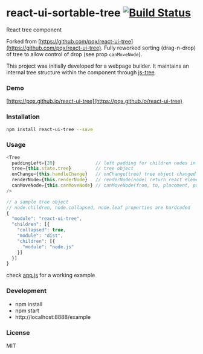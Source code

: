 # react-ui-sortable-tree [![Build Status](https://travis-ci.org/ukrbublik/react-ui-sortable-tree.svg)](https://travis-ci.org/ukrbublik/react-ui-sortable-tree)
React tree component

Forked from [https://github.com/pqx/react-ui-tree](https://github.com/pqx/react-ui-tree). 
Fully reworked sorting (drag-n-drop) of tree to allow control of drop (see prop `canMoveNode`).

This project was initially developed for a webpage builder. It maintains an internal tree structure within the component through [js-tree](https://github.com/wangzuo/js-tree).
### Demo
[https://pqx.github.io/react-ui-tree](https://pqx.github.io/react-ui-tree)
### Installation
``` sh
npm install react-ui-tree --save
```
### Usage
``` javascript
<Tree
  paddingLeft={20}               // left padding for children nodes in pixels
  tree={this.state.tree}         // tree object
  onChange={this.handleChange}   // onChange(tree) tree object changed
  renderNode={this.renderNode}   // renderNode(node) return react element
  canMoveNode={this.canMoveNode} // canMoveNode(from, to, placement, parent) return bool
/>

// a sample tree object
// node.children, node.collapsed, node.leaf properties are hardcoded
{
  "module": "react-ui-tree",
  "children": [{
    "collapsed": true,
    "module": "dist",
    "children": [{
      "module": "node.js"
    }]
  }]
}
```
check [app.js](https://github.com/pqx/react-ui-tree/blob/master/example/app.js) for a working example

### Development
- npm install
- npm start
- http://localhost:8888/example

### License
MIT
